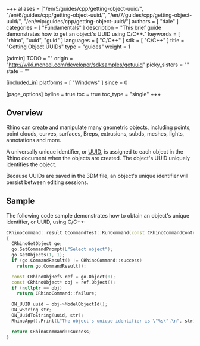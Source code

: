 +++
aliases = ["/en/5/guides/cpp/getting-object-uuid/", "/en/6/guides/cpp/getting-object-uuid/", "/en/7/guides/cpp/getting-object-uuid/", "/en/wip/guides/cpp/getting-object-uuid/"]
authors = [ "dale" ]
categories = [ "Fundamentals" ]
description = "This brief guide demonstrates how to get an object's UUID using C/C++."
keywords = [ "rhino", "uuid", "guid" ]
languages = [ "C/C++" ]
sdk = [ "C/C++" ]
title = "Getting Object UUIDs"
type = "guides"
weight = 1

[admin]
TODO = ""
origin = "http://wiki.mcneel.com/developer/sdksamples/getuuid"
picky_sisters = ""
state = ""

[included_in]
platforms = [ "Windows" ]
since = 0

[page_options]
byline = true
toc = true
toc_type = "single"
+++

 
## Overview

Rhino can create and manipulate many geometric objects, including points, point clouds, curves, surfaces, Breps, extrusions, subds, meshes, lights, annotations and more.

A universally unique identifier, or [UUID](https://en.wikipedia.org/wiki/Universally_unique_identifier), is assigned to each object in the Rhino document when the objects are created. The object's UUID uniquely identifies the object.

Because UUIDs are saved in the 3DM file, an object's unique identifier will persist between editing sessions.

## Sample

The following code sample demonstrates how to obtain an object's unique identifier, or UUID, using C/C++:

```cpp
CRhinoCommand::result CCommandTest::RunCommand(const CRhinoCommandContext& context)
{
  CRhinoGetObject go;
  go.SetCommandPrompt(L"Select object");
  go.GetObjects(1, 1);
  if (go.CommandResult() != CRhinoCommand::success)
    return go.CommandResult();

  const CRhinoObjRef& ref = go.Object(0);
  const CRhinoObject* obj = ref.Object();
  if (nullptr == obj)
    return CRhinoCommand::failure;

  ON_UUID uuid = obj->ModelObjectId();
  ON_wString str;
  ON_UuidToString(uuid, str);
  RhinoApp().Print(L"The object's unique identifier is \"%s\".\n", str);

  return CRhinoCommand::success;
}
```
